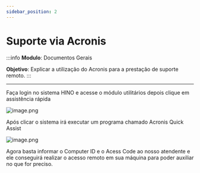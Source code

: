 ```yaml
---
sidebar_position: 2
---
```


# Suporte via Acronis

:::info
**Modulo**: Documentos Gerais

**Objetivo**: Explicar a utilização do Acronis para a prestação de suporte remoto.
:::

---

Faça login no sistema HINO e acesse o módulo utilitários depois clique em assistência rápida

![image.png](Auxilio%20pelo%20Acronis%203e175bf370d54fdd9230ee4aa8db88b3/image.png)

Após clicar o sistema irá executar um programa chamado Acronis Quick Assist

![image.png](Auxilio%20pelo%20Acronis%203e175bf370d54fdd9230ee4aa8db88b3/image%201.png)

Agora basta informar o Computer ID e o Acess Code ao nosso atendente e ele conseguirá realizar o acesso remoto em sua máquina para poder auxiliar no que for preciso.